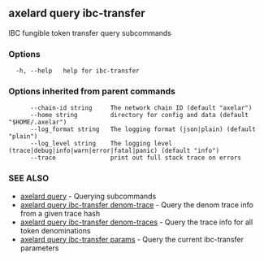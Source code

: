 ## axelard query ibc-transfer

IBC fungible token transfer query subcommands

### Options

```
  -h, --help   help for ibc-transfer
```

### Options inherited from parent commands

```
      --chain-id string     The network chain ID (default "axelar")
      --home string         directory for config and data (default "$HOME/.axelar")
      --log_format string   The logging format (json|plain) (default "plain")
      --log_level string    The logging level (trace|debug|info|warn|error|fatal|panic) (default "info")
      --trace               print out full stack trace on errors
```

### SEE ALSO

- [axelard query](axelard_query.md)	 - Querying subcommands
- [axelard query ibc-transfer denom-trace](axelard_query_ibc-transfer_denom-trace.md)	 - Query the denom trace info from a given trace hash
- [axelard query ibc-transfer denom-traces](axelard_query_ibc-transfer_denom-traces.md)	 - Query the trace info for all token denominations
- [axelard query ibc-transfer params](axelard_query_ibc-transfer_params.md)	 - Query the current ibc-transfer parameters
